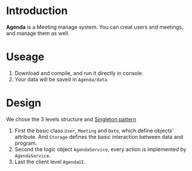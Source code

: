 # Introduction
**Agenda** is a Meeting manage system. You can creat users and meetings, and manage them as well. 

# Useage
1. Download and compile, and run it directly in console.
2. Your data will be saved in `Agenda/data`.

# Design
We chose the 3 levels structure and [Singleton pattern](https://github.com/ECer23/C-Study/issues/7)
1. First the basic class `User`, `Meeting` and `Date`, which define objects' attribute. And `Storage` defines the basic interaction between data and program.
2. Second the logic object `AgendaService`, every action is implemented by `AgendaService`.
3. Last the client level `AgendaUI`.